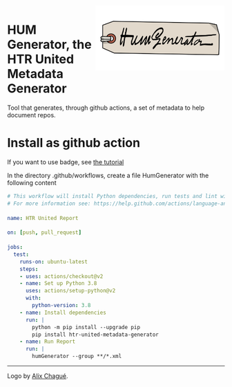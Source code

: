 <img src="./img/humgenerator.png" width="300" align="right">

# HUM Generator, the HTR United Metadata Generator
Tool that generates, through github actions, a set of metadata to help document repos.

# Install as github action

If you want to use badge, see [the tutorial](TUTORIAL.md)

In the directory .github/workflows, create a file HumGenerator with the following content

```yaml
# This workflow will install Python dependencies, run tests and lint with a single version of Python
# For more information see: https://help.github.com/actions/language-and-framework-guides/using-python-with-github-actions

name: HTR United Report

on: [push, pull_request]

jobs:
  test:
    runs-on: ubuntu-latest
    steps:
    - uses: actions/checkout@v2
    - name: Set up Python 3.8
      uses: actions/setup-python@v2
      with:
        python-version: 3.8
    - name: Install dependencies
      run: |
        python -m pip install --upgrade pip
        pip install htr-united-metadata-generator
    - name: Run Report
      run: |
        humGenerator --group **/*.xml
```


---

Logo by [Alix Chagué](https://alix-tz.github.io).
